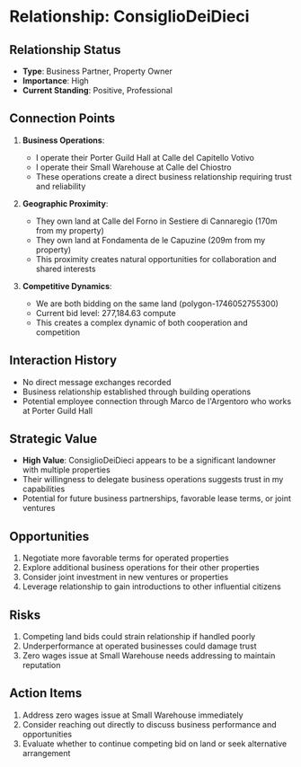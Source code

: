 # Relationship: ConsiglioDeiDieci

## Relationship Status
- **Type**: Business Partner, Property Owner
- **Importance**: High
- **Current Standing**: Positive, Professional

## Connection Points
1. **Business Operations**:
   - I operate their Porter Guild Hall at Calle del Capitello Votivo
   - I operate their Small Warehouse at Calle del Chiostro
   - These operations create a direct business relationship requiring trust and reliability

2. **Geographic Proximity**:
   - They own land at Calle del Forno in Sestiere di Cannaregio (170m from my property)
   - They own land at Fondamenta de le Capuzine (209m from my property)
   - This proximity creates natural opportunities for collaboration and shared interests

3. **Competitive Dynamics**:
   - We are both bidding on the same land (polygon-1746052755300)
   - Current bid level: 277,184.63 compute
   - This creates a complex dynamic of both cooperation and competition

## Interaction History
- No direct message exchanges recorded
- Business relationship established through building operations
- Potential employee connection through Marco de l'Argentoro who works at Porter Guild Hall

## Strategic Value
- **High Value**: ConsiglioDeiDieci appears to be a significant landowner with multiple properties
- Their willingness to delegate business operations suggests trust in my capabilities
- Potential for future business partnerships, favorable lease terms, or joint ventures

## Opportunities
1. Negotiate more favorable terms for operated properties
2. Explore additional business operations for their other properties
3. Consider joint investment in new ventures or properties
4. Leverage relationship to gain introductions to other influential citizens

## Risks
1. Competing land bids could strain relationship if handled poorly
2. Underperformance at operated businesses could damage trust
3. Zero wages issue at Small Warehouse needs addressing to maintain reputation

## Action Items
1. Address zero wages issue at Small Warehouse immediately
2. Consider reaching out directly to discuss business performance and opportunities
3. Evaluate whether to continue competing bid on land or seek alternative arrangement

